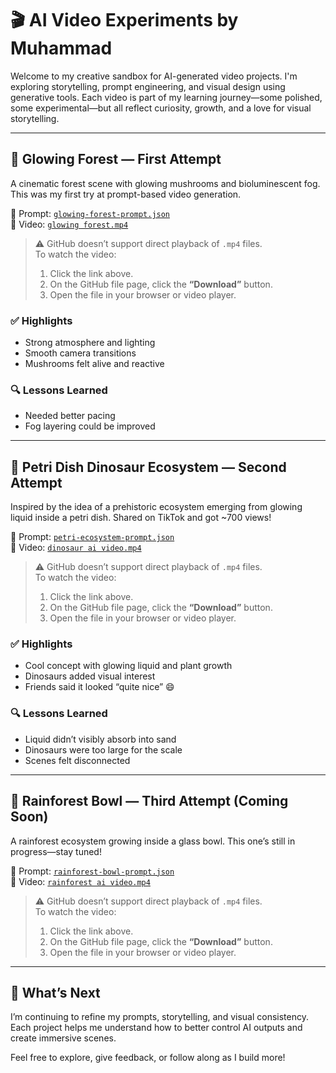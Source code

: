 # 🎬 AI Video Experiments by Muhammad

Welcome to my creative sandbox for AI-generated video projects. I'm exploring storytelling, prompt engineering, and visual design using generative tools. Each video is part of my learning journey—some polished, some experimental—but all reflect curiosity, growth, and a love for visual storytelling.

---

## 🌲 Glowing Forest — First Attempt

A cinematic forest scene with glowing mushrooms and bioluminescent fog. This was my first try at prompt-based video generation.

📄 Prompt: [`glowing-forest-prompt.json`](prompts/glowing-forest-prompt.json)  
🎥 Video: [`glowing forest.mp4`](assets/glowing%20forest.mp4)

> ⚠️ GitHub doesn’t support direct playback of `.mp4` files.  
> To watch the video:
> 1. Click the link above.
> 2. On the GitHub file page, click the **“Download”** button.
> 3. Open the file in your browser or video player.

### ✅ Highlights
- Strong atmosphere and lighting
- Smooth camera transitions
- Mushrooms felt alive and reactive

### 🔍 Lessons Learned
- Needed better pacing
- Fog layering could be improved

---

## 🦖 Petri Dish Dinosaur Ecosystem — Second Attempt

Inspired by the idea of a prehistoric ecosystem emerging from glowing liquid inside a petri dish. Shared on TikTok and got ~700 views!

📄 Prompt: [`petri-ecosystem-prompt.json`](prompts/petri-ecosystem-prompt.json)  
🎥 Video: [`dinosaur ai video.mp4`](assets/dinosaur%20ai%20video.mp4)

> ⚠️ GitHub doesn’t support direct playback of `.mp4` files.  
> To watch the video:
> 1. Click the link above.
> 2. On the GitHub file page, click the **“Download”** button.
> 3. Open the file in your browser or video player.

### ✅ Highlights
- Cool concept with glowing liquid and plant growth
- Dinosaurs added visual interest
- Friends said it looked “quite nice” 😄

### 🔍 Lessons Learned
- Liquid didn’t visibly absorb into sand
- Dinosaurs were too large for the scale
- Scenes felt disconnected

---

## 🧪 Rainforest Bowl — Third Attempt (Coming Soon)

A rainforest ecosystem growing inside a glass bowl. This one’s still in progress—stay tuned!

📄 Prompt: [`rainforest-bowl-prompt.json`](prompts/rainforest-bowl-prompt.json)  
🎥 Video: [`rainforest ai video.mp4`](assets/rainforest%20ai%20video.mp4)

> ⚠️ GitHub doesn’t support direct playback of `.mp4` files.  
> To watch the video:
> 1. Click the link above.
> 2. On the GitHub file page, click the **“Download”** button.
> 3. Open the file in your browser or video player.

---

## 🚀 What’s Next

I’m continuing to refine my prompts, storytelling, and visual consistency. Each project helps me understand how to better control AI outputs and create immersive scenes.

Feel free to explore, give feedback, or follow along as I build more!


